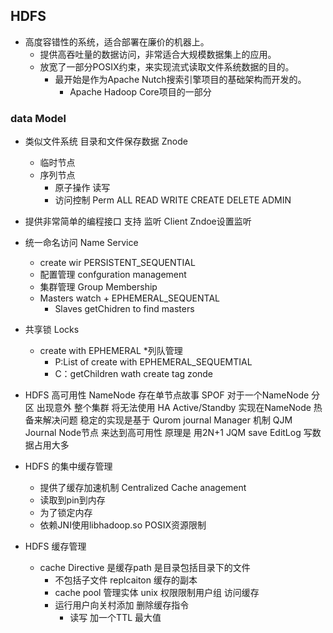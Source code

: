 ##  HDFS 
* 高度容错性的系统，适合部署在廉价的机器上。
  * 提供高吞吐量的数据访问，非常适合大规模数据集上的应用。
  * 放宽了一部分POSIX约束，来实现流式读取文件系统数据的目的。
	* 最开始是作为Apache Nutch搜索引擎项目的基础架构而开发的。
	   * Apache Hadoop Core项目的一部分
     
### data Model
* 类似文件系统 目录和文件保存数据 Znode 
  * 临时节点
  * 序列节点
 	* 原子操作 读写 
	* 访问控制 Perm ALL READ WRITE CREATE DELETE ADMIN 

* 提供非常简单的编程接口
	支持 监听 Client Zndoe设置监听

* 统一命名访问 Name Service
	* create wir PERSISTENT_SEQUENTIAL
	* 配置管理 confguration management
	* 集群管理  Group Membership
	* Masters watch + EPHEMERAL_SEQUENTAL
 		* Slaves getChidren to find masters 

* 共享锁 Locks	
	* create with EPHEMERAL
	*列队管理
		* P:List of create with EPHEMERAL_SEQUEMTIAL
		* C：getChildren wath create tag zonde

* HDFS 高可用性
	NameNode 存在单节点故事 SPOF 对于一个NameNode 分区
	  出现意外 整个集群 将无法使用
	HA Active/Standby 实现在NameNode 热备来解决问题
	稳定的实现是基于 Qurom journal Manager 机制
   QJM Journal Node节点 来达到高可用性
	原理是 用2N+1 JQM save EditLog 写数据占用大多

* HDFS 的集中缓存管理
	* 提供了缓存加速机制 Centralized Cache anagement
 	* 读取到pin到内存
	* 为了锁定内存
	* 依赖JNI使用libhadoop.so POSIX资源限制

* HDFS 缓存管理
     * cache Directive 是缓存path 是目录包括目录下的文件 
	      * 不包括子文件 replcaiton 缓存的副本
        * cache pool 管理实体 unix 权限限制用户组 访问缓存
        * 运行用户向关村添加 删除缓存指令
	      * 读写 加一个TTL 最大值
